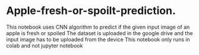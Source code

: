 # Apple-fresh-or-spoilt-prediction.
This notebook uses CNN algorithm to predict if the given input image of an apple is fresh or spoiled
The dataset is uploaded in the google drive and the input image has to be uploaded from the device
This notebook only runs in colab and not jupyter notebook

